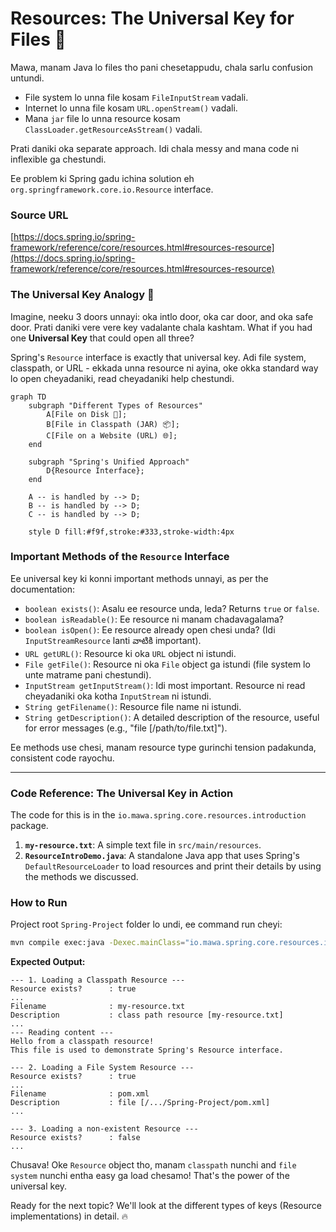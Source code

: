 # Resources: The Universal Key for Files 🔑

Mawa, manam Java lo files tho pani chesetappudu, chala sarlu confusion untundi.
-   File system lo unna file kosam `FileInputStream` vadali.
-   Internet lo unna file kosam `URL.openStream()` vadali.
-   Mana `jar` file lo unna resource kosam `ClassLoader.getResourceAsStream()` vadali.

Prati daniki oka separate approach. Idi chala messy and mana code ni inflexible ga chestundi.

Ee problem ki Spring gadu ichina solution eh `org.springframework.core.io.Resource` interface.

### Source URL
[https://docs.spring.io/spring-framework/reference/core/resources.html#resources-resource](https://docs.spring.io/spring-framework/reference/core/resources.html#resources-resource)

### The Universal Key Analogy 🔑
Imagine, neeku 3 doors unnayi: oka intlo door, oka car door, and oka safe door. Prati daniki vere vere key vadalante chala kashtam. What if you had one **Universal Key** that could open all three?

Spring's `Resource` interface is exactly that universal key. Adi file system, classpath, or URL - ekkada unna resource ni ayina, oke okka standard way lo open cheyadaniki, read cheyadaniki help chestundi.

```mermaid
graph TD
    subgraph "Different Types of Resources"
        A[File on Disk 💾];
        B[File in Classpath (JAR) 📦];
        C[File on a Website (URL) 🌐];
    end

    subgraph "Spring's Unified Approach"
        D{Resource Interface};
    end

    A -- is handled by --> D;
    B -- is handled by --> D;
    C -- is handled by --> D;

    style D fill:#f9f,stroke:#333,stroke-width:4px
```

### Important Methods of the `Resource` Interface
Ee universal key ki konni important methods unnayi, as per the documentation:

-   `boolean exists()`: Asalu ee resource unda, leda? Returns `true` or `false`.
-   `boolean isReadable()`: Ee resource ni manam chadavagalama?
-   `boolean isOpen()`: Ee resource already open chesi unda? (Idi `InputStreamResource` lanti వాటికి important).
-   `URL getURL()`: Resource ki oka `URL` object ni istundi.
-   `File getFile()`: Resource ni oka `File` object ga istundi (file system lo unte matrame pani chestundi).
-   `InputStream getInputStream()`: Idi most important. Resource ni read cheyadaniki oka kotha `InputStream` ni istundi.
-   `String getFilename()`: Resource file name ni istundi.
-   `String getDescription()`: A detailed description of the resource, useful for error messages (e.g., "file [/path/to/file.txt]").

Ee methods use chesi, manam resource type gurinchi tension padakunda, consistent code rayochu.

---
### Code Reference: The Universal Key in Action
The code for this is in the `io.mawa.spring.core.resources.introduction` package.

1.  **`my-resource.txt`**: A simple text file in `src/main/resources`.
2.  **`ResourceIntroDemo.java`**: A standalone Java app that uses Spring's `DefaultResourceLoader` to load resources and print their details by using the methods we discussed.

### How to Run
Project root `Spring-Project` folder lo undi, ee command run cheyi:
```bash
mvn compile exec:java -Dexec.mainClass="io.mawa.spring.core.resources.introduction.ResourceIntroDemo"
```
**Expected Output:**
```
--- 1. Loading a Classpath Resource ---
Resource exists?      : true
...
Filename              : my-resource.txt
Description           : class path resource [my-resource.txt]
...
--- Reading content ---
Hello from a classpath resource!
This file is used to demonstrate Spring's Resource interface.

--- 2. Loading a File System Resource ---
Resource exists?      : true
...
Filename              : pom.xml
Description           : file [/.../Spring-Project/pom.xml]
...

--- 3. Loading a non-existent Resource ---
Resource exists?      : false
...
```
Chusava! Oke `Resource` object tho, manam `classpath` nunchi and `file system` nunchi entha easy ga load chesamo! That's the power of the universal key.

Ready for the next topic? We'll look at the different types of keys (Resource implementations) in detail. 🔥
